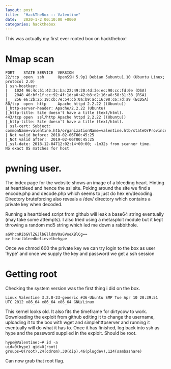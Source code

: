 ```yaml
---
layout: post
title:  "HackTheBox :: Valentine"
date:   2020-1-2 00:10:00 +0000
categories: hackthebox
---
```

This was actually my first ever rooted box on hackthebox!

# Nmap scan
```
PORT    STATE SERVICE  VERSION
22/tcp  open  ssh      OpenSSH 5.9p1 Debian 5ubuntu1.10 (Ubuntu Linux; protocol 2.0)
| ssh-hostkey: 
|   1024 96:4c:51:42:3c:ba:22:49:20:4d:3e:ec:90:cc:fd:0e (DSA)
|   2048 46:bf:1f:cc:92:4f:1d:a0:42:b3:d2:16:a8:58:31:33 (RSA)
|_  256 e6:2b:25:19:cb:7e:54:cb:0a:b9:ac:16:98:c6:7d:a9 (ECDSA)
80/tcp  open  http     Apache httpd 2.2.22 ((Ubuntu))
|_http-server-header: Apache/2.2.22 (Ubuntu)
|_http-title: Site doesn't have a title (text/html).
443/tcp open  ssl/http Apache httpd 2.2.22 ((Ubuntu))
|_http-title: Site doesn't have a title (text/html).
| ssl-cert: Subject: commonName=valentine.htb/organizationName=valentine.htb/stateOrProvinceName=FL/countryName=US
| Not valid before: 2018-02-06T00:45:25
|_Not valid after:  2019-02-06T00:45:25
|_ssl-date: 2018-12-04T12:02:14+00:00; -1m32s from scanner time.
No exact OS matches for host
```
 
# pwning user.
The index page for the website shows an image of a bleeding heart. Hinting at heartbleed and hence the ssl site. Poking around the site we find a encode.php and decode.php which seems to just do hex en/decoding.
Directory bruteforcing also reveals a /dev/ directory which contains a private key when decoded.

Running a heartbleed script from github will leak a base64 string eventually (may take some attempts). I also tried using a metasploit module but it kept throwing a random md5 string which led me down a rabbithole.
```
aGVhcnRibGVlZGJlbGlldmV0aGVoeXBlCg==
=> heartbleedbelievethehype
```

Once we chmod 600 the private key we can try login to the box as user 'hype' and once we supply the key and password we get a ssh session

# Getting root
Checking the system version was the first thing i did on the box.
```
Linux Valentine 3.2.0-23-generic #36-Ubuntu SMP Tue Apr 10 20:39:51 UTC 2012 x86_64 x86_64 x86_64 GNU/Linux
```
This kernel looks old. It also fits the timeframe for dirtycow to work. Downloading the exploit from github editing it to change the username, uploading it to the box with wget and simplehttpserver and running it eventually will do what it has to.
Once it has finished, log back into ssh as hype and the password supplied in the exploit. Should be root.
```
hype@Valentine:~# id -a
uid=0(hype) gid=0(root) groups=0(root),24(cdrom),30(dip),46(plugdev),124(sambashare)
```
Can now grab that root flag.
